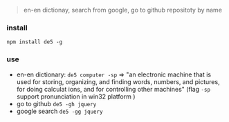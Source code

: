 >en-en dictionay, search from google, go to github repositoty by name

### install
`npm install de5 -g`

### use
- en-en dictionary: `de5 computer -sp` => "an electronic machine that is used for storing, organizing, and finding words, numbers, and pictures, for doing calculat
ions, and for controlling other machines" (flag `-sp` support pronunciation in win32 platform )
- go to github `de5 -gh jquery`
- google search `de5 -gg jquery`